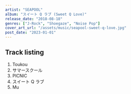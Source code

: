 ```yaml
---
artist: "SEAPOOL"
album: "スイート Q ラブ (Sweet Q Love)"
release_date: "2018-08-18"
genres: ["J-Rock", "Shoegaze", "Noise Pop"]
cover_art_url: "/assets/music/seapool-sweet-q-love.jpg"
post_date: "2023-01-01"
---
```


## Track listing

1. Toukou
2. サマースクール
3. PICNIC
4. スイート Q ラブ
5. Mu
